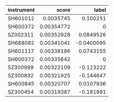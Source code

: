 | instrument   |      score |      label |
|:-------------|-----------:|-----------:|
| SH601012     | 0.0035745  |  0.100251  |
| SH600372     | 0.00354772 |  0         |
| SZ002311     | 0.00352928 |  0.0849526 |
| SH688082     | 0.00341041 | -0.0400095 |
| SH601117     | 0.00338186 |  0.0743155 |
| SH600372     | 0.00335642 |  0         |
| SZ300999     | 0.00322109 | -0.123222  |
| SZ300832     | 0.00321925 | -0.144647  |
| SH600845     | 0.00320707 |  0.0107936 |
| SZ300454     | 0.00319387 | -0.181991  |